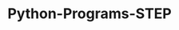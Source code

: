 # Python-Programs-STEP
      
  
            
              
           
                
                    
            
  
